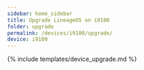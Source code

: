 ```yaml
---
sidebar: home_sidebar
title: Upgrade LineageOS on i9100
folder: upgrade
permalink: /devices/i9100/upgrade/
device: i9100
---
```

{% include templates/device_upgrade.md %}
